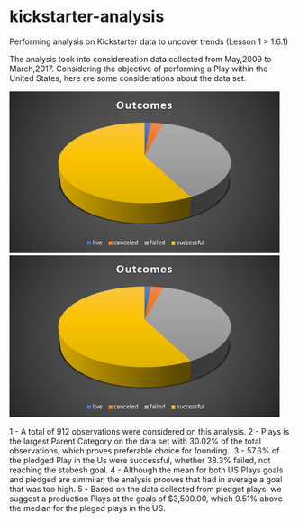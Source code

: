 # kickstarter-analysis
Performing analysis on Kickstarter data to uncover trends (Lesson 1 > 1.6.1)

The analysis took into considereation data collected from May,2009 to March,2017. 
Considering the objective of performing a Play within the United States, here are some considerations about the data set.

![](https://github.com/fgoulartsalomao/kickstarter-analysis/blob/main/resources/Outcomes.png)
![](https://github.com/fgoulartsalomao/kickstarter-analysis/blob/main/resources/parent_categories.png)

1 - A total of 912 observations were considered on this analysis.
2 - Plays is the largest Parent Category on the data set with 30.02% of the total observations, which proves preferable choice for founding.
![]()
3 - 57.6% of the pledged Play in the Us were successful, whether 38.3% failed, not reaching the stabesh goal.
4 - Although the mean for both US Plays goals and pledged are simmilar, the analysis prooves that had in average a goal that was too high.
5 - Based on the data collected from pledget plays, we suggest a production Plays at the goals of $3,500.00, which 9.51% above the median for the pleged plays in the US.
